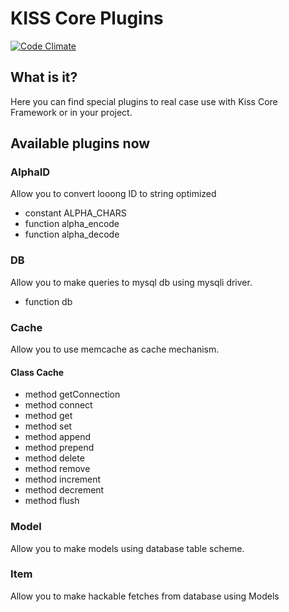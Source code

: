# KISS Core Plugins
[![Code Climate](https://codeclimate.com/github/dmitrykuzmenkov/kisscore-plugins/badges/gpa.svg)](https://codeclimate.com/github/dmitrykuzmenkov/kisscore-plugins)

## What is it?

Here you can find special plugins to real case use with Kiss Core Framework or in your project. 

## Available plugins now
### AlphaID
Allow you to convert looong ID to string optimized
- constant ALPHA_CHARS
- function alpha_encode
- function alpha_decode

### DB
Allow you to make queries to mysql db using mysqli driver.
- function db

### Cache
Allow you to use memcache as cache mechanism.
#### Class Cache
- method getConnection
- method connect
- method get
- method set
- method append
- method prepend
- method delete
- method remove
- method increment
- method decrement
- method flush

### Model
Allow you to make models using database table scheme.

### Item
Allow you to make hackable fetches from database using Models
